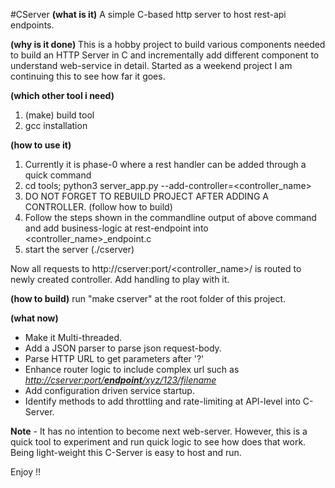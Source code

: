 #CServer
**(what is it)** A simple C-based http server to host rest-api endpoints.


**(why is it done)**
This is a hobby project to build various components needed to build an HTTP Server in C and incrementally add different component to understand web-service in detail.
Started as a weekend project I am continuing this to see how far it goes.


**(which other tool i need)**

 1. (make) build tool
 2. gcc installation

**(how to use it)**

 1. Currently it is phase-0 where a rest handler can be added through a quick command
 2. cd tools;  python3 server_app.py --add-controller=<controller_name\>
 3. DO NOT FORGET TO REBUILD PROJECT AFTER ADDING A CONTROLLER. (follow how to build)
 4. Follow the steps shown in the commandline output of above command and add business-logic at rest-endpoint into <controller_name\>_endpoint.c 
 5. start the server (./cserver)

Now all requests to http://cserver:port/<controller_name\>/ is routed to newly created controller. Add handling to play with it.

**(how to build)**
run "make cserver" at the root folder of this project.


**(what now)**

  * Make it Multi-threaded.
  * Add a JSON parser to parse json request-body.
  * Parse HTTP URL to get parameters after '?'
  * Enhance router logic to include complex url such as <u>*http://cserver:port/**endpoint**/xyz/123/filename*</u>
  * Add configuration driven service startup.
  * Identify methods to add throttling and rate-limiting at API-level into C-Server.

**Note** - It has no intention to become next web-server. However, this is a quick tool to experiment and run quick logic to see how does that work. Being light-weight this C-Server is easy to host and run.

 
Enjoy !!